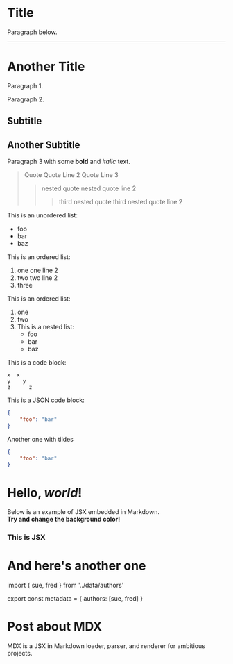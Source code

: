 # Title
Paragraph below.
- --
Another Title
=============

Paragraph 1.

Paragraph 2.

## Subtitle

Another Subtitle
----------------

Paragraph 3 with some **bold** and *italic* text.
> Quote
Quote Line 2
Quote Line 3
> > nested quote
> nested quote line 2
> > > third nested quote
third nested quote line 2

This is an unordered list:
- foo
- bar
- baz

This is an ordered list:
1. one
one line 2
2. two
   two line 2
3. three

This is an ordered list:
1. one
2. two
3. This is a nested list:
    * foo
    * bar
    * baz

This is a code block:

    x  x
    y    y
    z      z

This is a JSON code block:
```json
{
    "foo": "bar"
}
```

Another one with tildes
~~~json
{
    "foo": "bar"
}
~~~

# Hello, *world*!

Below is an example of JSX embedded in Markdown. <br /> **Try and change
the background color!**

<div style={{ padding: '20px', backgroundColor: 'tomato' }}>
  <h3>This is JSX</h3>
</div>

# And here's another one

import { sue, fred } from '../data/authors'

export const metadata = {
  authors: [sue, fred]
}

# Post about MDX
MDX is a JSX in Markdown loader, parser, and renderer for ambitious projects.
